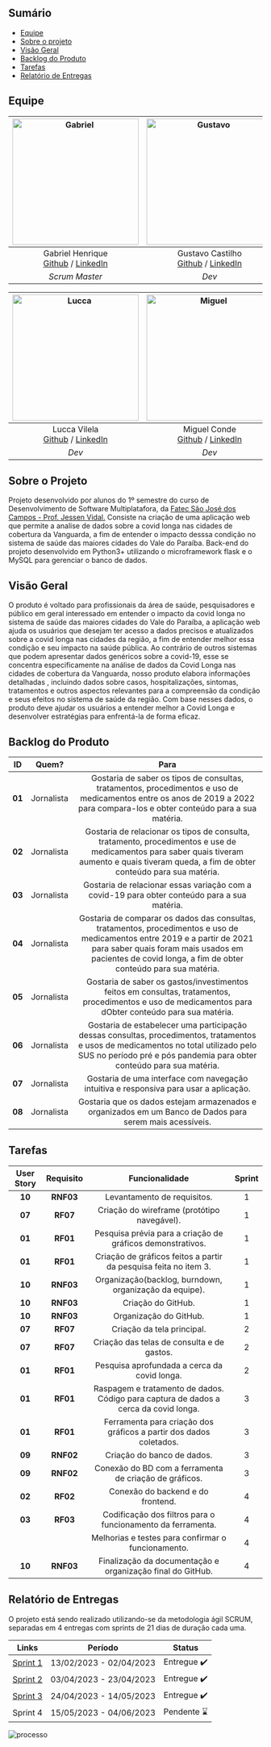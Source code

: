 ## Sumário
- [Equipe](#equipe)
- [Sobre o projeto](#sobre-o-projeto)
- [Visão Geral](#visão-geral)
- [Backlog do Produto](#backlog-do-produto)
- [Tarefas](#tarefas)
- [Relatório de Entregas](#relatório-de-entregas)

## Equipe<a name="equipe"></a>
| <img src="https://github.com/APIEquipe/EquipeTechEmpireAPI/assets/106455775/470b9d69-88ee-4b51-a072-aa5b70655778" alt="Gabriel" width="250px"> | <img src="https://github.com/APIEquipe/EquipeTechEmpireAPI/assets/106455775/441d68fa-1d55-482c-8a4a-d9fd44334dd6" alt="Gustavo" width="250px"> | <img src="https://github.com/APIEquipe/EquipeTechEmpireAPI/assets/106455775/f1f3f29a-5fec-4f70-9760-b5915e345f66" alt="Juan" width="250px"> | <img src="https://github.com/APIEquipe/EquipeTechEmpireAPI/assets/106455775/b29ce44f-fbee-4aee-892f-38ce2b39c84d" alt="Kauê" width="250px"> |
| :-------------------------------------------------: | :---------------------------------------------------: | :---------------------------------------------------: | :---------------------------------------------------: |
|  Gabriel Henrique<br>[Github](https://github.com/GaSiqueira) / [LinkedIn](https://www.linkedin.com/in/gabriel-siqueira-54b535279/) | Gustavo Castilho<br>[Github](https://github.com/GustavoCastilhoLucena) / [LinkedIn](https://www.linkedin.com/in/gustavo-castilho-70b538279/) | Juan Santos<br>[Github](https://github.com/JuanSantosVale) / [LinkedIn](https://www.linkedin.com/in/juan-santos-b78724279/) | Kaue Riki<br>[Github](https://github.com/kaueriki) / [LinkedIn](https://www.linkedin.com/in/kau%C3%AA-riki-70b518273/) |
| _Scrum Master_ |  _Dev_ |  _Dev_ | _Dev_ |

| <img src="https://github.com/APIEquipe/EquipeTechEmpireAPI/assets/106455775/2fde7d45-bf69-413c-b395-e7a08dadbe03" alt="Lucca" width="250px"> | <img src="https://github.com/APIEquipe/EquipeTechEmpireAPI/assets/106455775/28400738-b9af-4540-b543-0ce469449ec5" alt="Miguel" width="250px"> | <img src="https://github.com/APIEquipe/EquipeTechEmpireAPI/assets/106455775/7e55e4ad-a790-427a-a439-14bb0ef0d679" alt="Sarah" width="250px"> | <img src="https://github.com/APIEquipe/EquipeTechEmpireAPI/assets/106455775/1eb5e6b5-9014-43f3-ad61-fe84049909e1" alt="Silmara" width="250px"> |
| :-------------------------------------------------: | :-------------------------------------------------: | :-------------------------------------------------: | :-------------------------------------------------: | 
| Lucca Vilela<br>[Github](https://github.com/luccavilela) / [LinkedIn](https://www.linkedin.com/in/lucca-vilela-b90730232/) | Miguel Conde<br>[Github](https://github.com/miguelcondesantos) / [LinkedIn](https://www.linkedin.com/in/miguel-conde-santos-a67313271/) | Sarah Antunes<br>[Github](https://github.com/Amentine) / [LinkedIn](https://www.linkedin.com/in/sarah-antunes-38a7a1204/) | Silmara Bittencourt<br>[Github](https://github.com/SBittencourt) / [LinkedIn](https://www.linkedin.com/in/silmara-bittencourt-243478214/)
| _Dev_ | _Dev_ | _Dev_ | _Product Owner_ |


## Sobre o Projeto<a name="sobre-o-projeto"></a>
Projeto desenvolvido por alunos do 1º semestre do curso de Desenvolvimento de Software Multiplatafora, da [Fatec São José dos Campos - Prof. Jessen Vidal.](https://fatecsjc-prd.azurewebsites.net/)
Consiste na criação de uma aplicação web que permite a analise de dados sobre a covid longa nas cidades de cobertura da Vanguarda, a fim de entender o impacto desssa condição no sistema de saúde das maiores cidades do Vale do Paraíba.
Back-end do projeto desenvolvido em Python3+ utilizando o microframework flask e o MySQL para gerenciar o banco de dados.

## Visão Geral
O produto é voltado para profissionais da área de saúde, pesquisadores e público em geral interessado em entender o impacto da covid longa no sistema de saúde das maiores cidades do Vale do Paraíba, a aplicação web ajuda os usuários que desejam ter acesso a dados precisos e atualizados sobre a covid longa nas cidades da região, a fim de entender melhor essa condição e seu impacto na saúde pública. Ao contrário de outros sistemas que podem apresentar dados genéricos sobre a covid-19, esse se concentra especificamente na análise de dados da Covid Longa nas cidades de cobertura da Vanguarda, nosso produto elabora informações detalhadas , incluindo dados sobre casos, hospitalizações, sintomas, tratamentos e outros aspectos relevantes para a compreensão da condição e seus efeitos no sistema de saúde da região. Com base nesses dados, o produto deve ajudar os usuários a entender melhor a Covid Longa e desenvolver estratégias para enfrentá-la de forma eficaz.

## Backlog do Produto<a name="backlog-do-produto"></a>
 ID | Quem? | Para |
|:--------------:  | :----------:|:---------------------------------------------------------:|
| **01** |   Jornalista   | Gostaria de saber os tipos de consultas, tratamentos, procedimentos e uso de medicamentos entre os anos de 2019 a 2022 para compara-los e obter conteúdo para a sua matéria. |
| **02** |   Jornalista   | Gostaria de relacionar os tipos de consulta, tratamento, procedimentos e use de medicamentos para saber quais tiveram aumento e quais tiveram queda, a fim de obter conteúdo para sua matéria. |
| **03** |   Jornalista   | Gostaria de relacionar essas variação com a covid-19 para obter conteúdo para a sua matéria. |
| **04** |   Jornalista   | Gostaria de comparar os dados das consultas, tratamentos, procedimentos e uso de medicamentos entre 2019 e a partir de 2021 para saber quais foram mais usados em pacientes de covid longa, a fim de obter conteúdo para sua matéria. |
| **05** |   Jornalista   | Gostaria de saber os gastos/investimentos feitos em consultas, tratamentos, procedimentos e uso de medicamentos para dObter conteúdo para sua matéria. | 
| **06** |   Jornalista   | Gostaria de estabelecer uma participação dessas consultas, procedimentos, tratamentos e usos de medicamentos no total utilizado pelo SUS no período pré e pós pandemia para obter conteúdo para sua matéria. |
| **07** |   Jornalista   | Gostaria de uma interface com navegação intuitiva e responsiva para usar a aplicação. |
| **08** |   Jornalista   | Gostaria que os dados estejam armazenados e organizados em um Banco de Dados para serem mais acessíveis. |

## Tarefas<a name="tarefas"></a>
| User Story | Requisito | Funcionalidade | Sprint |
| :--:       | :-----------:|:--------------:     |:--:    |
| **10** | **RNF03** | Levantamento de requisitos. | 1 |
| **07** | **RF07** | Criação do wireframe (protótipo navegável). | 1 |
| **01** | **RF01** | Pesquisa prévia para a criação de gráficos demonstrativos. | 1 |
| **01** | **RF01** | Criação de gráficos feitos a partir da pesquisa feita no item 3. | 1 |
| **10** | **RNF03** | Organização(backlog, burndown, organização da equipe). | 1 |  
| **10** | **RNF03** | Criação do GitHub. | 1 |
| **10** | **RNF03** | Organização do GitHub. | 1 |
| **07** | **RF07** | Criação da tela principal. | 2 |
| **07** | **RF07** | Criação das telas de consulta e de gastos. | 2 |
| **01** | **RF01** | Pesquisa aprofundada a cerca da covid longa. | 2 |
| **01** | **RF01** | Raspagem e tratamento de dados. Código para captura de dados a cerca da covid longa. | 3 |
| **01** | **RF01** | Ferramenta para criação dos gráficos a partir dos dados coletados. | 3 |
| **09** | **RNF02** | Criação do banco de dados. | 3 |
| **09** | **RNF02** | Conexão do BD com a ferramenta de criação de gráficos. | 3 |
| **02** | **RF02** | Conexão do backend e do frontend. | 4 |
| **03** | **RF03** | Codificação dos filtros para o funcionamento da ferramenta. | 4 |
|  |  | Melhorias e testes para confirmar o funcionamento. | 4 |
| **10** | **RNF03** | Finalização da documentação e organização final do GitHub. | 4 |

## Relatório de Entregas<a name="relatório-de-entregas"></a>
O projeto está sendo realizado utilizando-se da metodologia ágil SCRUM, separadas em 4 entregas com sprints de 21 dias de duração cada uma.

| Links | Período | Status |
|:-----:|:----------:|:---------:|
| [Sprint 1](https://github.com/APIEquipe/EquipeTechEmpireAPI/blob/main/relatorios-sprint/sprint1.md#sprint-1) | 13/02/2023 - 02/04/2023 | Entregue :heavy_check_mark: |
| [Sprint 2](https://github.com/APIEquipe/EquipeTechEmpireAPI/blob/main/relatorios-sprint/sprint2.md#sprint-2) | 03/04/2023 - 23/04/2023 | Entregue :heavy_check_mark: |  
| [Sprint 3](https://github.com/APIEquipe/EquipeTechEmpireAPI/blob/main/relatorios-sprint/sprint3.md#sprint-2) | 24/04/2023 - 14/05/2023 | Entregue :heavy_check_mark: | 
| Sprint 4 | 15/05/2023 - 04/06/2023 | Pendente :hourglass: |  

![processo](https://github.com/APIEquipe/EquipeTechEmpireAPI/assets/112987836/7da310a6-6cfb-4728-bf15-f8a2ce93052c)


